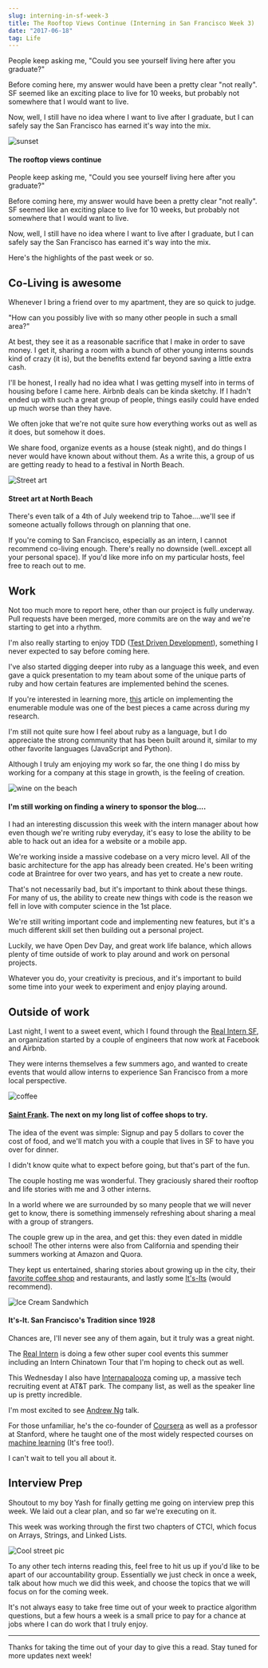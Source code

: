```yaml
---
slug: interning-in-sf-week-3
title: The Rooftop Views Continue (Interning in San Francisco Week 3)
date: "2017-06-18"
tag: Life
---
```


People keep asking me, "Could you see yourself living here after you graduate?"

Before coming here, my answer would have been a pretty clear "not really". SF seemed like an exciting place to live for 10 weeks, but probably not somewhere that I would want to live.

Now, well, I still have no idea where I want to live after I graduate, but I can safely say the San Francisco has earned it's way into the mix.

<!-- more -->

![sunset](sunset.jpg)

#### The rooftop views continue

People keep asking me, "Could you see yourself living here after you graduate?"

Before coming here, my answer would have been a pretty clear "not really". SF seemed like an exciting place to live for 10 weeks, but probably not somewhere that I would want to live.

Now, well, I still have no idea where I want to live after I graduate, but I can safely say the San Francisco has earned it's way into the mix.

Here's the highlights of the past week or so.

## Co-Living is awesome

Whenever I bring a friend over to my apartment, they are so quick to judge.

"How can you possibly live with so many other people in such a small area?"

At best, they see it as a reasonable sacrifice that I make in order to save money. I get it, sharing a room with a bunch of other young interns sounds kind of crazy (it is), but the benefits extend far beyond saving a little extra cash.

I'll be honest, I really had no idea what I was getting myself into in terms of housing before I came here. Airbnb deals can be kinda sketchy. If I hadn't ended up with such a great group of people, things easily could have ended up much worse than they have.

We often joke that we're not quite sure how everything works out as well as it does, but somehow it does.

We share food, organize events as a house (steak night), and do things I never would have known about without them. As a write this, a group of us are getting ready to head to a festival in North Beach.

![Street art](./art.jpg)

#### Street art at North Beach

There's even talk of a 4th of July weekend trip to Tahoe....we'll see if someone actually follows through on planning that one.

If you're coming to San Francisco, especially as an intern, I cannot recommend co-living enough. There's really no downside (well..except all your personal space). If you'd like more info on my particular hosts, feel free to reach out to me.

## Work

Not too much more to report here, other than our project is fully underway. Pull requests have been merged, more commits are on the way and we're starting to get into a rhythm.

I'm also really starting to enjoy TDD ([Test Driven Development](<(https://en.wikipedia.org/wiki/Test-driven_development)>)), something I never expected to say before coming here.

I've also started digging deeper into ruby as a language this week, and even gave a quick presentation to my team about some of the unique parts of ruby and how certain features are implemented behind the scenes.

If you're interested in learning more, [this](https://mauricio.github.io/2015/01/12/implementing-enumerable-in-ruby.html) article on implementing the enumerable module was one of the best pieces a came across during my research.

I'm still not quite sure how I feel about ruby as a language, but I do appreciate the strong community that has been built around it, similar to my other favorite languages (JavaScript and Python).

Although I truly am enjoying my work so far, the one thing I do miss by working for a company at this stage in growth, is the feeling of creation.

![wine on the beach](./wine.jpg)

#### I'm still working on finding a winery to sponsor the blog....

I had an interesting discussion this week with the intern manager about how even though we're writing ruby everyday, it's easy to lose the ability to be able to hack out an idea for a website or a mobile app.

We're working inside a massive codebase on a very micro level. All of the basic architecture for the app has already been created. He's been writing code at Braintree for over two years, and has yet to create a new route.

That's not necessarily bad, but it's important to think about these things. For many of us, the ability to create new things with code is the reason we fell in love with computer science in the 1st place.

We're still writing important code and implementing new features, but it's a much different skill set then building out a personal project.

Luckily, we have Open Dev Day, and great work life balance, which allows plenty of time outside of work to play around and work on personal projects.

Whatever you do, your creativity is precious, and it's important to build some time into your week to experiment and enjoy playing around.

## Outside of work

Last night, I went to a sweet event, which I found through the [Real Intern SF](https://www.facebook.com/therealinternsf/), an organization started by a couple of engineers that now work at Facebook and Airbnb.

They were interns themselves a few summers ago, and wanted to create events that would allow interns to experience San Francisco from a more local perspective.

![coffee](./st_franks.jpg)

#### [Saint Frank](https://www.instagram.com/saintfrankcoffee/). The next on my long list of coffee shops to try.

The idea of the event was simple: Signup and pay 5 dollars to cover the cost of food, and we'll match you with a couple that lives in SF to have you over for dinner.

I didn't know quite what to expect before going, but that's part of the fun.

The couple hosting me was wonderful. They graciously shared their rooftop and life stories with me and 3 other interns.

In a world where we are surrounded by so many people that we will never get to know, there is something immensely refreshing about sharing a meal with a group of strangers.

The couple grew up in the area, and get this: they even dated in middle school! The other interns were also from California and spending their summers working at Amazon and Quora.

They kept us entertained, sharing stories about growing up in the city, their [favorite coffee shop](https://www.saintfrankcoffee.com/) and restaurants, and lastly some [It's-Its](https://www.itsiticecream.com/) (would recommend).

![Ice Cream Sandwhich](itsit.jpg)

#### It's-It. San Francisco's Tradition since 1928

Chances are, I'll never see any of them again, but it truly was a great night.

The [Real Intern](https://www.facebook.com/therealinternsf/) is doing a few other super cool events this summer including an Intern Chinatown Tour that I'm hoping to check out as well.

This Wednesday I also have [Internapalooza](http://internapalooza.com/) coming up, a massive tech recruiting event at AT&T park. The company list, as well as the speaker line up is pretty incredible.

I'm most excited to see [Andrew Ng](http://www.andrewng.org/) talk.

For those unfamiliar, he's the co-founder of [Coursera](https://www.coursera.org/) as well as a professor at Stanford, where he taught one of the most widely respected courses on [machine learning](https://www.youtube.com/watch?v=UzxYlbK2c7E&list=PLA89DCFA6ADACE599) (It's free too!).

I can't wait to tell you all about it.

## Interview Prep

Shoutout to my boy Yash for finally getting me going on interview prep this week. We laid out a clear plan, and so far we're executing on it.

This week was working through the first two chapters of CTCI, which focus on Arrays, Strings, and Linked Lists.

![Cool street pic](./street.jpg)

To any other tech interns reading this, feel free to hit us up if you'd like to be apart of our accountability group. Essentially we just check in once a week, talk about how much we did this week, and choose the topics that we will focus on for the coming week.

It's not always easy to take free time out of your week to practice algorithm questions, but a few hours a week is a small price to pay for a chance at jobs where I can do work that I truly enjoy.

---

Thanks for taking the time out of your day to give this a read. Stay tuned for more updates next week!
